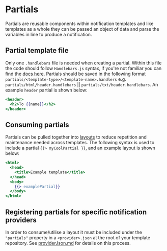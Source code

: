 # Partials

Partials are reusable components within notification templates and like templates as a whole they can be passed an object of data and parse the variables in line to produce a notification.

## Partial template file

Only one `.handlebars` file is needed when creating a partial. Within this file the code should follow `Handlebars.js` syntax, if you're not familiar you can find the [docs here](https://handlebarsjs.com/). Partials should be saved in the following format `partials/<template-type>/<template-name>.handlers` e.g. `partials/html/header.handlebars` || `partials/txt/header.handlebars`. An example `header` partial is shown below:

```handlebars
<header>
  <h2>To {{name}}</h2>
</header>
```

## Consuming partials

Partials can be pulled together into [layouts](./layouts.md) to reduce repetition and maintenance needed across templates. The following syntax is used to include a partial `{{> myCoolPartial }}`, and an example layout is shown below:

```handlebars
<html>
  <head>
    <title>Example template</title>
  </head>
  <body>
    {{> examplePartial}}
  </body>
</html>
```

## Registering partials for specific notification providers

In order to consume/utilise a layout it must be included under the `"partials"` property in a `<provider>.json` at the root of your template repository. See [providerJson.md](./providerJson.md) for details on this process.